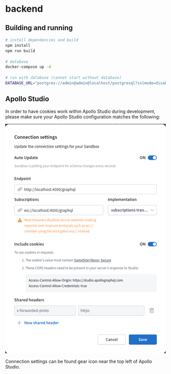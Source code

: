 # backend

## Building and running

```bash
# install dependencies and build
npm install
npm run build

# database
docker-compose up -d

# run with database (cannot start without database)
DATABASE_URL="postgres://admin@admin@localhost/postgresql?sslmode=disable" npm run start
```

## Apollo Studio

In order to have cookies work within Apollo Studio during development, please make sure your Apollo Studio configuration matches the following:

![apollo_config](/docs/apollo_config.png)

Connection settings can be found gear icon near the top left of Apollo Studio.
